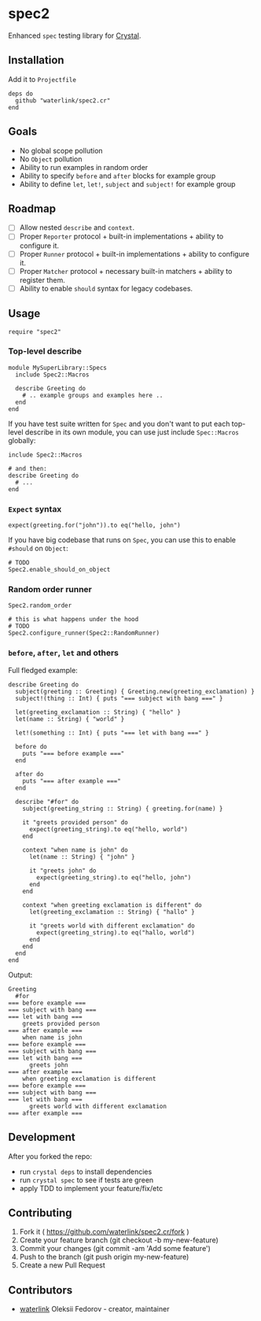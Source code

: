 # spec2

Enhanced `spec` testing library for [Crystal](http://crystal-lang.org/).

## Installation

Add it to `Projectfile`

```crystal
deps do
  github "waterlink/spec2.cr"
end
```

## Goals

- No global scope pollution
- No `Object` pollution
- Ability to run examples in random order
- Ability to specify `before` and `after` blocks for example
  group
- Ability to define `let`, `let!`, `subject` and `subject!`
  for example group

## Roadmap

- [ ] Allow nested `describe` and `context`.
- [ ] Proper `Reporter` protocol + built-in implementations + ability to
  configure it.
- [ ] Proper `Runner` protocol + built-in implementations + ability to
  configure it.
- [ ] Proper `Matcher` protocol + necessary built-in matchers + ability to
  register them.
- [ ] Ability to enable `should` syntax for legacy codebases.

## Usage

```crystal
require "spec2"
```

### Top-level describe

```crystal
module MySuperLibrary::Specs
  include Spec2::Macros

  describe Greeting do
    # .. example groups and examples here ..
  end
end
```

If you have test suite written for `Spec` and you don't want to put each
top-level describe in its own module, you can use just include `Spec::Macros`
globally:

```crystal
include Spec2::Macros

# and then:
describe Greeting do
  # ...
end
```

### `Expect` syntax

```crystal
expect(greeting.for("john")).to eq("hello, john")
```

If you have big codebase that runs on `Spec`, you can use this to
enable `#should` on `Object`:

```crystal
# TODO
Spec2.enable_should_on_object
```

### Random order runner

```crystal
Spec2.random_order

# this is what happens under the hood
# TODO
Spec2.configure_runner(Spec2::RandomRunner)
```

### `before`, `after`, `let` and others

Full fledged example:

```crystal
describe Greeting do
  subject(greeting :: Greeting) { Greeting.new(greeting_exclamation) }
  subject!(thing :: Int) { puts "=== subject with bang ===" }

  let(greeting_exclamation :: String) { "hello" }
  let(name :: String) { "world" }

  let!(something :: Int) { puts "=== let with bang ===" }

  before do
    puts "=== before example ==="
  end

  after do
    puts "=== after example ==="
  end

  describe "#for" do
    subject(greeting_string :: String) { greeting.for(name) }

    it "greets provided person" do
      expect(greeting_string).to eq("hello, world")
    end

    context "when name is john" do
      let(name :: String) { "john" }

      it "greets john" do
        expect(greeting_string).to eq("hello, john")
      end
    end

    context "when greeting exclamation is different" do
      let(greeting_exclamation :: String) { "hallo" }

      it "greets world with different exclamation" do
        expect(greeting_string).to eq("hallo, world")
      end
    end
  end
end
```

Output:

```
Greeting
  #for
=== before example ===
=== subject with bang ===
=== let with bang ===
    greets provided person
=== after example ===
    when name is john
=== before example ===
=== subject with bang ===
=== let with bang ===
      greets john
=== after example ===
    when greeting exclamation is different
=== before example ===
=== subject with bang ===
=== let with bang ===
      greets world with different exclamation
=== after example ===
```

## Development

After you forked the repo:

- run `crystal deps` to install dependencies
- run `crystal spec` to see if tests are green
- apply TDD to implement your feature/fix/etc

## Contributing

1. Fork it ( https://github.com/waterlink/spec2.cr/fork )
2. Create your feature branch (git checkout -b my-new-feature)
3. Commit your changes (git commit -am 'Add some feature')
4. Push to the branch (git push origin my-new-feature)
5. Create a new Pull Request

## Contributors

- [waterlink](https://github.com/waterlink) Oleksii Fedorov - creator, maintainer
